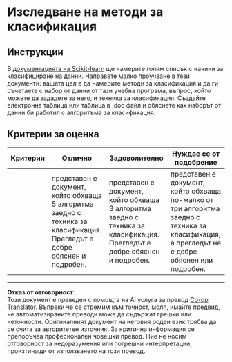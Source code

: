 <!--
CO_OP_TRANSLATOR_METADATA:
{
  "original_hash": "b2a01912beb24cfb0007f83594dba801",
  "translation_date": "2025-09-05T00:54:35+00:00",
  "source_file": "4-Classification/1-Introduction/assignment.md",
  "language_code": "bg"
}
-->
# Изследване на методи за класификация

## Инструкции

В [документацията на Scikit-learn](https://scikit-learn.org/stable/supervised_learning.html) ще намерите голям списък с начини за класифициране на данни. Направете малко проучване в тези документи: вашата цел е да намерите методи за класификация и да ги съчетаете с набор от данни от тази учебна програма, въпрос, който можете да зададете за него, и техника за класификация. Създайте електронна таблица или таблица в .doc файл и обяснете как наборът от данни би работил с алгоритъма за класификация.

## Критерии за оценка

| Критерии | Отлично                                                                                                                             | Задоволително                                                                                                                      | Нуждае се от подобрение                                                                                                                                       |
| -------- | ----------------------------------------------------------------------------------------------------------------------------------- | ----------------------------------------------------------------------------------------------------------------------------------- | ------------------------------------------------------------------------------------------------------------------------------------------------------------- |
|          | представен е документ, който обхваща 5 алгоритма заедно с техника за класификация. Прегледът е добре обяснен и подробен.              | представен е документ, който обхваща 3 алгоритма заедно с техника за класификация. Прегледът е добре обяснен и подробен.             | представен е документ, който обхваща по-малко от три алгоритма заедно с техника за класификация, а прегледът не е добре обяснен или подробен.                 |

---

**Отказ от отговорност**:  
Този документ е преведен с помощта на AI услуга за превод [Co-op Translator](https://github.com/Azure/co-op-translator). Въпреки че се стремим към точност, моля, имайте предвид, че автоматизираните преводи може да съдържат грешки или неточности. Оригиналният документ на неговия роден език трябва да се счита за авторитетен източник. За критична информация се препоръчва професионален човешки превод. Ние не носим отговорност за недоразумения или погрешни интерпретации, произтичащи от използването на този превод.